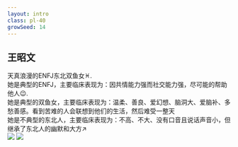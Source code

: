 ```yaml
---
layout: intro
class: pl-40
growSeed: 14
---
```


## 王昭文

<div class="leading-10 opacity-80 mr-60 mt-4">
天真浪漫的ENFJ东北双鱼女♓️.<br>
她是典型的ENFJ，主要临床表现为：因共情能力强而社交能力强，尽可能的帮助他人😉.<br>
她是典型的双鱼女，主要临床表现为：温柔、善良、爱幻想、脑洞大、爱脑补、多愁善感。看到苦难的人会联想到他们的生活，然后难受一整天<br>
她是不典型的东北人，主要临床表现为：不高、不大、没有口音且说话声音小，但继承了东北人的幽默和大方↗️<br>
</div>

<img src="/w-z-w.png" absolute top-50 right-18 w-50 />
<img src="/hi.png" absolute top-42 right-15 w-8 rotate-10 delay-300 />

<div flex="~ gap2">

</div>
